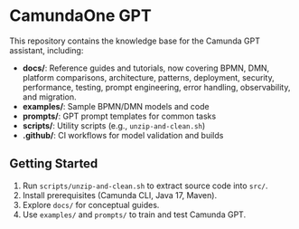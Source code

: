 # CamundaOne GPT

This repository contains the knowledge base for the Camunda GPT assistant, including:

- **docs/**: Reference guides and tutorials, now covering BPMN, DMN, platform comparisons, architecture, patterns, deployment, security, performance, testing, prompt engineering, error handling, observability, and migration.
- **examples/**: Sample BPMN/DMN models and code
- **prompts/**: GPT prompt templates for common tasks
- **scripts/**: Utility scripts (e.g., `unzip-and-clean.sh`)
- **.github/**: CI workflows for model validation and builds

## Getting Started

1. Run `scripts/unzip-and-clean.sh` to extract source code into `src/`.
2. Install prerequisites (Camunda CLI, Java 17, Maven).
3. Explore `docs/` for conceptual guides.
4. Use `examples/` and `prompts/` to train and test Camunda GPT.
